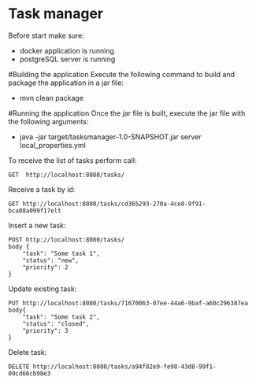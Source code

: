 # Task manager
Before start make sure:
 - docker application is running 
 - postgreSQL server is running

#Building the application
Execute the following command to build and package the application in a jar file:
- mvn clean package

#Running the application
Once the jar file is built, execute the jar file with the following arguments: 

- java -jar target/tasksmanager-1.0-SNAPSHOT.jar server local_properties.yml

To receive the list of tasks perform call:

    GET  http://localhost:8080/tasks/

Receive a task by id:
    
    GET http://localhost:8080/tasks/cd365293-270a-4ce8-9f91-bca08a099f17elt

Insert a new task:

    POST http://localhost:8080/tasks/
    body {
        "task": "Some task 1",
        "status": "new",
        "priority": 2
    }

Update existing task:

    PUT http://localhost:8080/tasks/71670063-07ee-44a6-9baf-a60c296387ea
    body{
        "task": "Some task 2",
        "status": "closed",
        "priority": 3
    }

Delete task:

    DELETE http://localhost:8080/tasks/a94f82e9-fe98-43d8-99f1-09cd66cb98e3






